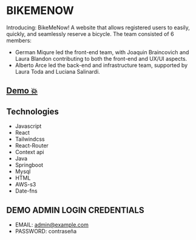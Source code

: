 # BIKEMENOW
Introducing: BikeMeNow! A website that allows registered users to easily, quickly, and seamlessly reserve a bicycle.
The team consisted of 6 members:
- German Miqure led the front-end team, with Joaquin Braincovich and Laura Blandon contributing to both the front-end and UX/UI aspects.
- Alberto Arce led the back-end and infrastructure team, supported by Laura Toda and Luciana Salinardi.

## [Demo 💥](https://proyecto-integrador-booking-app.vercel.app/)

## Technologies

- Javascript
- React
- Tailwindcss
- React-Router
- Context api
- Java
- Springboot
- Mysql
- HTML
- AWS-s3
- Date-fns

## DEMO ADMIN LOGIN CREDENTIALS
- EMAIL: admin@example.com
- PASSWORD: contraseña
